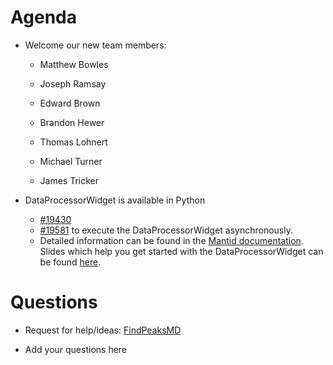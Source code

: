 Agenda
======

* Welcome our new team members:
  * Matthew Bowles
  * Joseph Ramsay
  * Edward Brown
  * Brandon Hewer

  * Thomas Lohnert

  * Michael Turner
  * James Tricker
  
* DataProcessorWidget is available in Python
  * [#19430](https://github.com/mantidproject/mantid/pull/19430)
  * [#19581](https://github.com/mantidproject/mantid/pull/19581) to execute the DataProcessorWidget asynchronously.
  * Detailed information can be found in the [Mantid documentation](https://github.com/mantidproject/mantid/blob/master/docs/source/interfaces/DataProcessorWidget.rst). Slides which help you get started with the DataProcessorWidget can be found [here](https://antonpiccardoselg.github.io/slides/mantid_developer_workshop/#/).


Questions
=========

* Request for help/ideas: [FindPeaksMD](https://gist.github.com/AntonPiccardoSelg/51525628de53580f727dea7e582eee66)

* Add your questions here
